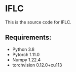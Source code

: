 # IFLC
This is the source code for IFLC.

## Requirements:
- Python 3.8
- Pytorch 1.11.0
- Numpy 1.22.4
- torchvision 0.12.0+cu113
